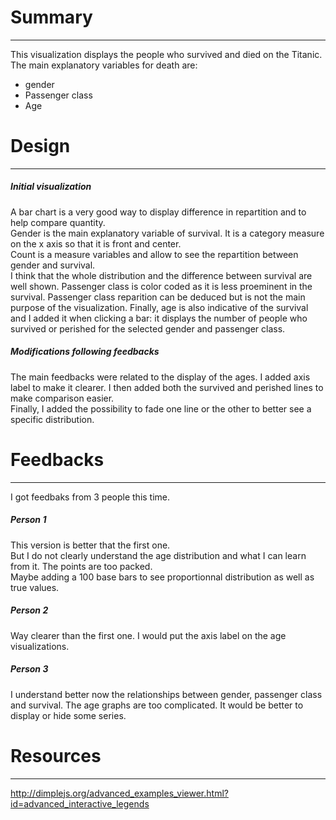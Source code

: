 # Summary
---
This visualization displays the people who survived and died on the Titanic.  
The main explanatory variables for death are:  
+ gender
+ Passenger class
+ Age

# Design
---
##### Initial visualization
A bar chart is a very good way to display difference in repartition and to help compare quantity.  
Gender is the main explanatory variable of survival. It is a category measure on the x axis so that it is front and center.  
Count is a measure variables and allow to see the repartition between gender and survival.  
I think that the whole distribution and the difference between survival are well shown.
Passenger class is color coded as it is less proeminent in the survival. Passenger class reparition can be deduced but is not the main purpose of the visualization.
Finally, age is also indicative of the survival and I added it when clicking a bar: it displays the number of people who survived or perished for the selected gender and passenger class.

##### Modifications following feedbacks
The main feedbacks were related to the display of the ages. I added axis label to make it clearer. I then added both the survived and perished lines to make comparison easier.  
Finally, I added the possibility to fade one line or the other to better see a specific distribution.

# Feedbacks
---
I got feedbaks from 3 people this time. 
##### Person 1
This version is better that the first one.  
But I do not clearly understand the age distribution and what I can learn from it. The points are too packed.  
Maybe adding a 100 base bars to see proportionnal distribution as well as true values.

##### Person 2
Way clearer than the first one. I would put the axis label on the age visualizations.  

##### Person 3
I understand better now the relationships between gender, passenger class and survival. The age graphs are too complicated. It would be better to display or hide some series.  

# Resources
---
http://dimplejs.org/advanced_examples_viewer.html?id=advanced_interactive_legends